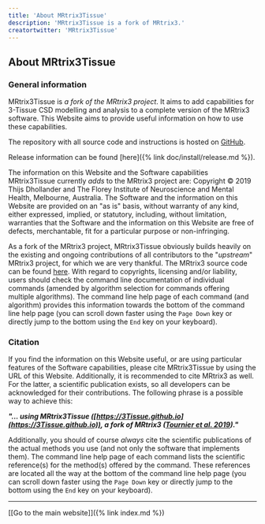 ```yaml
---
title: 'About MRtrix3Tissue'
description: 'MRtrix3Tissue is a fork of MRtrix3.'
creatortwitter: 'MRtrix3Tissue'
---
```


## About MRtrix3Tissue

### General information

MRtrix3Tissue is *a fork of the MRtrix3 project*. It aims to add capabilities for 3-Tissue CSD modelling and analysis to a complete version of the MRtrix3 software. This Website aims to provide useful information on how to use these capabilities.

The repository with all source code and instructions is hosted on [GitHub](https://github.com/3Tissue/MRtrix3Tissue).

Release information can be found [here]({% link doc/install/release.md %}).

The information on this Website and the Software capabilities MRtrix3Tissue currently *adds* to the MRtrix3 project are: Copyright &copy; 2019 Thijs Dhollander and The Florey Institute of Neuroscience and Mental Health, Melbourne, Australia. The Software and the information on this Website are provided on an "as is" basis, without warranty of any kind, either expressed, implied, or statutory, including, without limitation, warranties that the Software and the information on this Website are free of defects, merchantable, fit for a particular purpose or non-infringing.

As a fork of the MRtrix3 project, MRtrix3Tissue obviously builds heavily on the existing and ongoing contributions of all contributors to the "*upstream*" MRtrix3 project, for which we are very thankful. The MRtrix3 source code can be found [here](https://github.com/MRtrix3/mrtrix3). With regard to copyrights, licensing and/or liability, users should check the command line documentation of individual commands (amended by algorithm selection for commands offering multiple algorithms). The command line help page of each command (and algorithm) provides this information towards the bottom of the command line help page (you can scroll down faster using the `Page Down` key or directly jump to the bottom using the `End` key on your keyboard).

### Citation

If you find the information on this Website useful, or are using particular features of the Software capabilities, please cite MRtrix3Tissue by using the URL of this Website. Additionally, it is recommended to cite MRtrix3 as well. For the latter, a scientific publication exists, so all developers can be acknowledged for their contributions. The following phrase is a possible way to achieve this:

***"... using MRtrix3Tissue ([https://3Tissue.github.io](https://3Tissue.github.io)), a fork of MRtrix3 ([Tournier et al. 2019](https://www.sciencedirect.com/science/article/abs/pii/S1053811919307281))."***

Additionally, you should of course *always* cite the scientific publications of the actual methods you use (and not only the software that implements them). The command line help page of each command lists the scientific reference(s) for the method(s) offered by the command. These references are located all the way at the bottom of the command line help page (you can scroll down faster using the `Page Down` key or directly jump to the bottom using the `End` key on your keyboard).

* * *

[[Go to the main website]]({% link index.md %})
